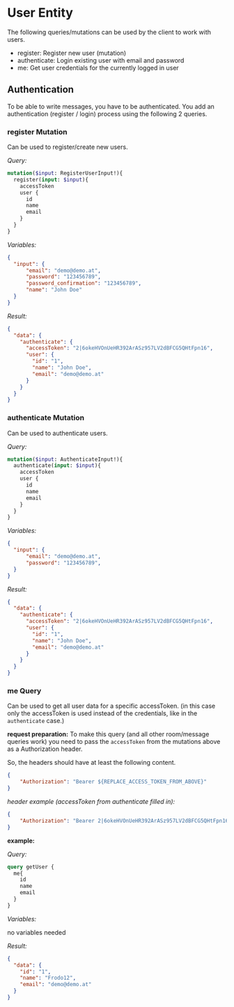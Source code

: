 
# User Entity

The following queries/mutations can be used by the client to work with users.

* register: Register new user (mutation)
* authenticate: Login existing user with email and password
* me: Get user credentials for the currently logged in user

## Authentication

To be able to write messages, you have to be authenticated.
You add an authentication (register / login) process using the following 2 queries.


### register Mutation

Can be used to register/create new users.

_Query:_
```graphql
mutation($input: RegisterUserInput!){
  register(input: $input){
    accessToken
    user {
      id
      name
      email
    }
  }
}
```

_Variables:_
```json
{ 
  "input": {
      "email": "demo@demo.at",
      "password": "123456789",
      "password_confirmation": "123456789",
      "name": "John Doe"
  }
}
```


_Result:_
```json
{
  "data": {
    "authenticate": {
      "accessToken": "2|6okeHVOnUeHR392ArASz957LV2dBFCG5QHtFpn16",
      "user": {
        "id": "1",
        "name": "John Doe",
        "email": "demo@demo.at"
      }
    }
  }
}
```

### authenticate Mutation

Can be used to authenticate users.

_Query:_
```graphql
mutation($input: AuthenticateInput!){
  authenticate(input: $input){
    accessToken
    user {
      id
      name
      email
    }
  }
}
```

_Variables:_
```json
{ 
  "input": {
      "email": "demo@demo.at",
      "password": "123456789",
  }
}
```


_Result:_
```json
{
  "data": {
    "authenticate": {
      "accessToken": "2|6okeHVOnUeHR392ArASz957LV2dBFCG5QHtFpn16",
      "user": {
        "id": "1",
        "name": "John Doe",
        "email": "demo@demo.at"
      }
    }
  }
}
```

### me Query

Can be used to get all user data for a specific accessToken.
(in this case only the accessToken is used instead of the credentials, like in the `authenticate` case.)

**request preparation:**
To make this query (and all other room/message queries work) you need to pass the `accessToken` from the mutations above as a Authorization header.

So, the headers should have at least the following content.
```json
{
    "Authorization": "Bearer ${REPLACE_ACCESS_TOKEN_FROM_ABOVE}"
}
```

_header example (accessToken from authenticate filled in):_
```json
{
    "Authorization": "Bearer 2|6okeHVOnUeHR392ArASz957LV2dBFCG5QHtFpn16"
}
```



**example:**

_Query:_
```graphql
query getUser {
  me{
    id
    name
    email
  }
}
```

_Variables:_

no variables needed


_Result:_
```json
{
  "data": {
    "id": "1",
    "name": "Frodo12",
    "email": "demo@demo.at"
  }
}
```